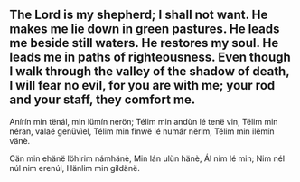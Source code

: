 The Lord is my shepherd; I shall not want.
He makes me lie down in green pastures.
He leads me beside still waters.
He restores my soul.
He leads me in paths of righteousness.
Even though I walk through the valley of the shadow of death,
I will fear no evil,
for you are with me;
your rod and your staff,
they comfort me.
---
Anírín min tënál, min lümín nerön;
Télim min andùn lé tenë vin,
Télim min néran, valaë genüvìel,
Télim min finwë lé numár nërim,
Télim min ilëmín vänè.

Cän min ehänë löhirim námhänè,
Min lán ulùn hänè,
Ál nim lé min;
Nim nél núl nim erenúl,
Hänlim min gildänë.
